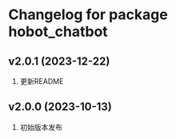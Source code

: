 # Changelog for package hobot_chatbot

v2.0.1 (2023-12-22)
------------------
1. 更新README

v2.0.0 (2023-10-13)
------------------
1. 初始版本发布